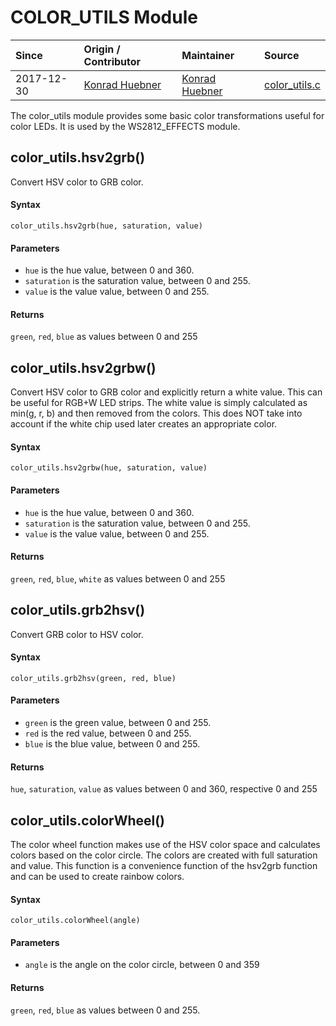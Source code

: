 # COLOR_UTILS Module
| Since  | Origin / Contributor  | Maintainer  | Source  |
| :----- | :-------------------- | :---------- | :------ |
| 2017-12-30 | [Konrad Huebner](https://github.com/skycoders) | [Konrad Huebner](https://github.com/skycoders) | [color_utils.c](../../../app/modules/color_utils.c)|

The color_utils module provides some basic color transformations useful for color LEDs. It is used by the WS2812_EFFECTS module.


## color\_utils.hsv2grb()
Convert HSV color to GRB color.

#### Syntax
`color_utils.hsv2grb(hue, saturation, value)`

#### Parameters
- `hue` is the hue value, between 0 and 360.
- `saturation` is the saturation value, between 0 and 255.
- `value` is the value value, between 0 and 255.

#### Returns
`green`, `red`, `blue` as values between 0 and 255

## color\_utils.hsv2grbw()
Convert HSV color to GRB color and explicitly return a white value. This can be useful for RGB+W LED strips. The white value is simply calculated as min(g, r, b) and then removed from the colors. This does NOT take into account if the white chip used later creates an appropriate color.

#### Syntax
`color_utils.hsv2grbw(hue, saturation, value)`

#### Parameters
- `hue` is the hue value, between 0 and 360.
- `saturation` is the saturation value, between 0 and 255.
- `value` is the value value, between 0 and 255.

#### Returns
`green`, `red`, `blue`, `white` as values between 0 and 255

## color\_utils.grb2hsv()
Convert GRB color to HSV color.

#### Syntax
`color_utils.grb2hsv(green, red, blue)`

#### Parameters
- `green` is the green value, between 0 and 255.
- `red` is the red value, between 0 and 255.
- `blue` is the blue value, between 0 and 255.

#### Returns
`hue`, `saturation`, `value` as values between 0 and 360, respective 0 and 255

## color\_utils.colorWheel()
The color wheel function makes use of the HSV color space and calculates colors based on the color circle. The colors are created with full saturation and value. This function is a convenience function of the hsv2grb function and can be used to create rainbow colors.

#### Syntax
`color_utils.colorWheel(angle)`

#### Parameters
- `angle` is the angle on the color circle, between 0 and 359

#### Returns
`green`, `red`, `blue` as values between 0 and 255.

